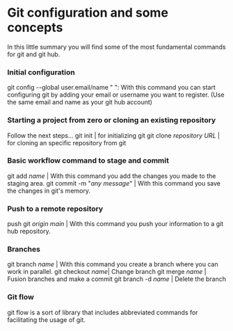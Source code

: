 # Git configuration and some concepts

In this little summary you will find some of the most fundamental commands for git and git hub.

### Initial configuration
git config --global user.email/name " ": With this command you can start configuring git by adding your email or username you want to register. (Use the same email and name as your git hub account)   

### Starting a project from zero or cloning an existing repository
Follow the next steps...
git init | for initializing git
git clone *repository URL* | for cloning an specific repository from git

### Basic workflow command to stage and commit
git add *name* | With this command you add the changes you made to the staging area. 
git commit -m "*any message*" | With this command you save the changes in git's memory.

### Push to a remote repository 
push git  *origin main* | With this command you push your information to a git hub repository.

### Branches
git branch *name* | With this command you create a branch where you can work in parallel.
git checkout *name*| Change branch
git merge *name* | Fusion branches and make a commit 
git branch -d *name* | Delete the branch

### Git flow
git flow is a sort of library that includes abbreviated commands for facilitating the usage of git.
